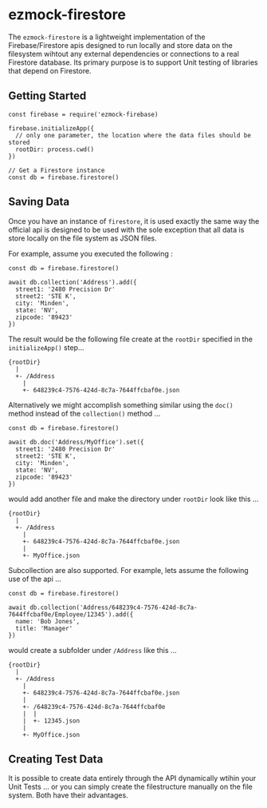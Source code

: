 # ezmock-firestore
The `ezmock-firestore` is a lightweight implementation of the Firebase/Firestore apis designed to run locally and store data on the filesystem wihtout any external dependencies or connections to a real Firestore database.  Its primary purpose is to support Unit testing of libraries that depend on Firestore.

## Getting Started

```
const firebase = require('ezmock-firebase)

firebase.initializeApp({
  // only one parameter, the location where the data files should be stored
  rootDir: process.cwd() 
})

// Get a Firestore instance
const db = firebase.firestore()
```

## Saving Data 
Once you have an instance of `firestore`, it is used exactly the same way the official api is designed to be used with the sole exception that all data is store locally on the file system as JSON files.

For example, assume you executed the following :

```
const db = firebase.firestore()

await db.collection('Address').add({
  street1: '2480 Precision Dr'
  street2: 'STE K',
  city: 'Minden',
  state: 'NV',
  zipcode: '89423'
})
```

The result would be the following file create at the `rootDir` specified in the `initializeApp()` step...

```
{rootDir}
  |
  +- /Address
    |
    +- 648239c4-7576-424d-8c7a-7644ffcbaf0e.json
```

Alternatively we might accomplish something similar using the `doc()` method instead of the `collection()` method ...

```
const db = firebase.firestore()

await db.doc('Address/MyOffice').set({
  street1: '2480 Precision Dr'
  street2: 'STE K',
  city: 'Minden',
  state: 'NV',
  zipcode: '89423'
})
```

would add another file and make the directory under `rootDir` look like this ...

```
{rootDir}
  |
  +- /Address
    |
    +- 648239c4-7576-424d-8c7a-7644ffcbaf0e.json
    |
    +- MyOffice.json
```

Subcollection are also supported.  For example, lets assume the following use of the api ...

```
const db = firebase.firestore()

await db.collection('Address/648239c4-7576-424d-8c7a-7644ffcbaf0e/Employee/12345').add({
  name: 'Bob Jones',
  title: 'Manager'
})
```

would create a subfolder under `/Address` like this ...

```
{rootDir}
  |
  +- /Address
    |
    +- 648239c4-7576-424d-8c7a-7644ffcbaf0e.json
    |
    +- /648239c4-7576-424d-8c7a-7644ffcbaf0e
    |  |
    |  +- 12345.json
    |
    +- MyOffice.json
```

## Creating Test Data
It is possible to create data entirely through the API dynamically wtihin your Unit Tests ... or you can simply create the filestructure manually on the file system.  Both have their advantages.





